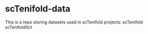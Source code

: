 # scTenifold-data

This is a repo storing datasets used in scTenifold projects:
scTenifold
scTenifoldXct
